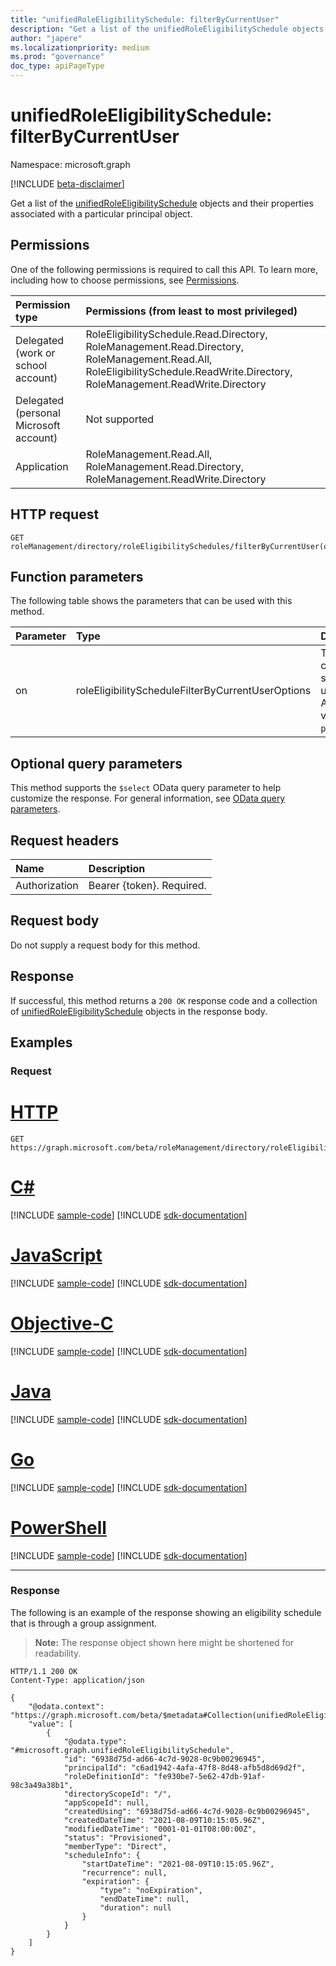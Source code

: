 ```yaml
---
title: "unifiedRoleEligibilitySchedule: filterByCurrentUser"
description: "Get a list of the unifiedRoleEligibilitySchedule objects and their properties filtered by a particular user principal"
author: "japere"
ms.localizationpriority: medium
ms.prod: "governance"
doc_type: apiPageType
---
```


# unifiedRoleEligibilitySchedule: filterByCurrentUser
Namespace: microsoft.graph

[!INCLUDE [beta-disclaimer](../../includes/beta-disclaimer.md)]

Get a list of the [unifiedRoleEligibilitySchedule](../resources/unifiedRoleEligibilitySchedule.md) objects and their properties associated with a particular principal object.

## Permissions
One of the following permissions is required to call this API. To learn more, including how to choose permissions, see [Permissions](/graph/permissions-reference).

|Permission type|Permissions (from least to most privileged)|
|:---|:---|
|Delegated (work or school account)|RoleEligibilitySchedule.Read.Directory, RoleManagement.Read.Directory, RoleManagement.Read.All, RoleEligibilitySchedule.ReadWrite.Directory, RoleManagement.ReadWrite.Directory |
|Delegated (personal Microsoft account)|Not supported|
|Application|RoleManagement.Read.All, RoleManagement.Read.Directory, RoleManagement.ReadWrite.Directory|

## HTTP request

<!-- {
  "blockType": "ignored"
}
-->
``` http
GET roleManagement/directory/roleEligibilitySchedules/filterByCurrentUser(on='principal')
```

## Function parameters
The following table shows the parameters that can be used with this method.

|Parameter|Type|Description|
|:---|:---|:---|
|on|roleEligibilityScheduleFilterByCurrentUserOptions|The currently signed-in user. Allowed value is `principal`.|

## Optional query parameters
This method supports the `$select` OData query parameter to help customize the response. For general information, see [OData query parameters](/graph/query-parameters).

## Request headers
|Name|Description|
|:---|:---|
|Authorization|Bearer {token}. Required.|

## Request body
Do not supply a request body for this method.

## Response

If successful, this method returns a `200 OK` response code and a collection of [unifiedRoleEligibilitySchedule](../resources/unifiedroleeligibilityschedule.md) objects in the response body.

## Examples

### Request

# [HTTP](#tab/http)
<!-- {
  "blockType": "request",
  "name": "unifiedroleeligibilityschedule_filterbycurrentuser"
}
-->
``` http
GET https://graph.microsoft.com/beta/roleManagement/directory/roleEligibilitySchedules/filterByCurrentUser(on='principal')
```
# [C#](#tab/csharp)
[!INCLUDE [sample-code](../includes/snippets/csharp/unifiedroleeligibilityschedule-filterbycurrentuser-csharp-snippets.md)]
[!INCLUDE [sdk-documentation](../includes/snippets/snippets-sdk-documentation-link.md)]

# [JavaScript](#tab/javascript)
[!INCLUDE [sample-code](../includes/snippets/javascript/unifiedroleeligibilityschedule-filterbycurrentuser-javascript-snippets.md)]
[!INCLUDE [sdk-documentation](../includes/snippets/snippets-sdk-documentation-link.md)]

# [Objective-C](#tab/objc)
[!INCLUDE [sample-code](../includes/snippets/objc/unifiedroleeligibilityschedule-filterbycurrentuser-objc-snippets.md)]
[!INCLUDE [sdk-documentation](../includes/snippets/snippets-sdk-documentation-link.md)]

# [Java](#tab/java)
[!INCLUDE [sample-code](../includes/snippets/java/unifiedroleeligibilityschedule-filterbycurrentuser-java-snippets.md)]
[!INCLUDE [sdk-documentation](../includes/snippets/snippets-sdk-documentation-link.md)]

# [Go](#tab/go)
[!INCLUDE [sample-code](../includes/snippets/go/unifiedroleeligibilityschedule-filterbycurrentuser-go-snippets.md)]
[!INCLUDE [sdk-documentation](../includes/snippets/snippets-sdk-documentation-link.md)]

# [PowerShell](#tab/powershell)
[!INCLUDE [sample-code](../includes/snippets/powershell/unifiedroleeligibilityschedule-filterbycurrentuser-powershell-snippets.md)]
[!INCLUDE [sdk-documentation](../includes/snippets/snippets-sdk-documentation-link.md)]

---



### Response

The following is an example of the response showing an eligibility schedule that is through a group assignment.
>**Note:** The response object shown here might be shortened for readability.
<!-- {
  "blockType": "response",
  "truncated": true,
  "@odata.type": "Collection(microsoft.graph.unifiedRoleEligibilitySchedule)"
}
-->
``` http
HTTP/1.1 200 OK
Content-Type: application/json

{
    "@odata.context": "https://graph.microsoft.com/beta/$metadata#Collection(unifiedRoleEligibilitySchedule)",
    "value": [
        {
            "@odata.type": "#microsoft.graph.unifiedRoleEligibilitySchedule",
            "id": "6938d75d-ad66-4c7d-9028-0c9b00296945",
            "principalId": "c6ad1942-4afa-47f8-8d48-afb5d8d69d2f",
            "roleDefinitionId": "fe930be7-5e62-47db-91af-98c3a49a38b1",
            "directoryScopeId": "/",
            "appScopeId": null,
            "createdUsing": "6938d75d-ad66-4c7d-9028-0c9b00296945",
            "createdDateTime": "2021-08-09T10:15:05.96Z",
            "modifiedDateTime": "0001-01-01T08:00:00Z",
            "status": "Provisioned",
            "memberType": "Direct",
            "scheduleInfo": {
                "startDateTime": "2021-08-09T10:15:05.96Z",
                "recurrence": null,
                "expiration": {
                    "type": "noExpiration",
                    "endDateTime": null,
                    "duration": null
                }
            }
        }
    ]
}
```

